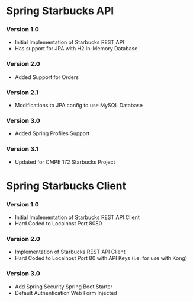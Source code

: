 # Spring Starbucks API


### Version 1.0

* Initial Implementation of Starbucks REST API
* Has support for JPA with H2 In-Memory Database


### Version 2.0

* Added Support for Orders


### Version 2.1

* Modifications to JPA config to use MySQL Database


### Version 3.0

* Added Spring Profiles Support


### Version 3.1

* Updated for CMPE 172 Starbucks Project




# Spring Starbucks Client


### Version 1.0

* Initial Implementation of Starbucks REST API Client
* Hard Coded to Localhost Port 8080


### Version 2.0

* Implementation of Starbucks REST API Client
* Hard Coded to Localhost Port 80 with API Keys (i.e. for use with Kong)


### Version 3.0 

* Add Spring Security Spring Boot Starter
* Default Authentication Web Form Injected 











